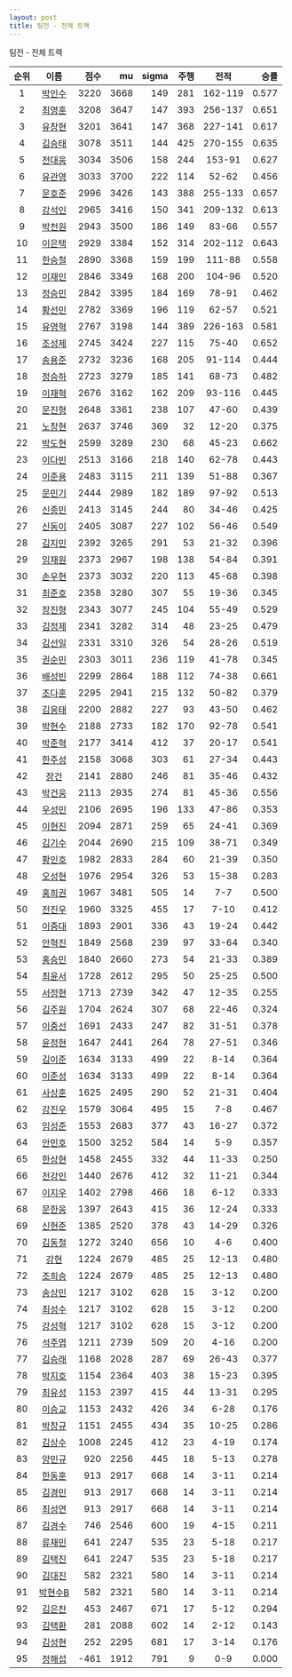 ```yaml
---
layout: post
title: 팀전 - 전체 트랙
---
```


팀전 - 전체 트랙

| 순위 | 이름 | 점수 | mu | sigma | 주행 | 전적 | 승률 |
|:---:|:---:|---:|---:|---:|---:|:---:|---:|
| 1 | [박인수](../bakinsu) | 3220 | 3668 | 149 | 281 | 162-119 | 0.577 |
| 2 | [최영훈](../choiyeonghun) | 3208 | 3647 | 147 | 393 | 256-137 | 0.651 |
| 3 | [유창현](../yuchanghyeon) | 3201 | 3641 | 147 | 368 | 227-141 | 0.617 |
| 4 | [김승태](../gimseungtae) | 3078 | 3511 | 144 | 425 | 270-155 | 0.635 |
| 5 | [전대웅](../jeondaewoong) | 3034 | 3506 | 158 | 244 | 153-91 | 0.627 |
| 6 | [유관영](../yugwanyeong) | 3033 | 3700 | 222 | 114 | 52-62 | 0.456 |
| 7 | [문호준](../munhojun) | 2996 | 3426 | 143 | 388 | 255-133 | 0.657 |
| 8 | [강석인](../gangseokin) | 2965 | 3416 | 150 | 341 | 209-132 | 0.613 |
| 9 | [박천원](../bakcheonwon) | 2943 | 3500 | 186 | 149 | 83-66 | 0.557 |
| 10 | [이은택](../ieuntaek) | 2929 | 3384 | 152 | 314 | 202-112 | 0.643 |
| 11 | [한승철](../hanseungcheol) | 2890 | 3368 | 159 | 199 | 111-88 | 0.558 |
| 12 | [이재인](../ijaein) | 2846 | 3349 | 168 | 200 | 104-96 | 0.520 |
| 13 | [정승민](../jeongseungmin) | 2842 | 3395 | 184 | 169 | 78-91 | 0.462 |
| 14 | [황선민](../hwangseongmin) | 2782 | 3369 | 196 | 119 | 62-57 | 0.521 |
| 15 | [유영혁](../yuyeonghyeok) | 2767 | 3198 | 144 | 389 | 226-163 | 0.581 |
| 16 | [조성제](../joseongje) | 2745 | 3424 | 227 | 115 | 75-40 | 0.652 |
| 17 | [송용준](../songyongjun) | 2732 | 3236 | 168 | 205 | 91-114 | 0.444 |
| 18 | [정승하](../jeongseungha) | 2723 | 3279 | 185 | 141 | 68-73 | 0.482 |
| 19 | [이재혁](../ijaehyeok) | 2676 | 3162 | 162 | 209 | 93-116 | 0.445 |
| 20 | [문진형](../munjinhyeong) | 2648 | 3361 | 238 | 107 | 47-60 | 0.439 |
| 21 | [노창현](../nochanghyeon) | 2637 | 3746 | 369 | 32 | 12-20 | 0.375 |
| 22 | [박도현](../bakdohyeon) | 2599 | 3289 | 230 | 68 | 45-23 | 0.662 |
| 23 | [이다빈](../idabin) | 2513 | 3166 | 218 | 140 | 62-78 | 0.443 |
| 24 | [이준용](../ijunyong) | 2483 | 3115 | 211 | 139 | 51-88 | 0.367 |
| 25 | [문민기](../munmingi) | 2444 | 2989 | 182 | 189 | 97-92 | 0.513 |
| 26 | [신종민](../shinjongmin) | 2413 | 3145 | 244 | 80 | 34-46 | 0.425 |
| 27 | [신동이](../shindongi) | 2405 | 3087 | 227 | 102 | 56-46 | 0.549 |
| 28 | [김지민](../gimjimin) | 2392 | 3265 | 291 | 53 | 21-32 | 0.396 |
| 29 | [임재원](../imjaewon) | 2373 | 2967 | 198 | 138 | 54-84 | 0.391 |
| 30 | [손우현](../sonuhyeon) | 2373 | 3032 | 220 | 113 | 45-68 | 0.398 |
| 31 | [최준호](../choijunho) | 2358 | 3280 | 307 | 55 | 19-36 | 0.345 |
| 32 | [장진형](../jangjinhyeong) | 2343 | 3077 | 245 | 104 | 55-49 | 0.529 |
| 33 | [김정제](../gimjeongje) | 2341 | 3282 | 314 | 48 | 23-25 | 0.479 |
| 34 | [김선일](../gimseonil) | 2331 | 3310 | 326 | 54 | 28-26 | 0.519 |
| 35 | [권순민](../gweonsoonmin) | 2303 | 3011 | 236 | 119 | 41-78 | 0.345 |
| 36 | [배성빈](../baeseongbin) | 2299 | 2864 | 188 | 112 | 74-38 | 0.661 |
| 37 | [조다훈](../jodahun) | 2295 | 2941 | 215 | 132 | 50-82 | 0.379 |
| 38 | [김응태](../gimeungtae) | 2200 | 2882 | 227 | 93 | 43-50 | 0.462 |
| 39 | [박현수](../bakhyeonsu) | 2188 | 2733 | 182 | 170 | 92-78 | 0.541 |
| 40 | [박준혁](../bakjunhyeok) | 2177 | 3414 | 412 | 37 | 20-17 | 0.541 |
| 41 | [한주성](../hanjuseong) | 2158 | 3068 | 303 | 61 | 27-34 | 0.443 |
| 42 | [장건](../janggeon) | 2141 | 2880 | 246 | 81 | 35-46 | 0.432 |
| 43 | [박건웅](../bakgeonung) | 2113 | 2935 | 274 | 81 | 45-36 | 0.556 |
| 44 | [우성민](../useongmin) | 2106 | 2695 | 196 | 133 | 47-86 | 0.353 |
| 45 | [이현진](../ihyeonjin) | 2094 | 2871 | 259 | 65 | 24-41 | 0.369 |
| 46 | [김기수](../gimgisu) | 2044 | 2690 | 215 | 109 | 38-71 | 0.349 |
| 47 | [황인호](../hwanginho) | 1982 | 2833 | 284 | 60 | 21-39 | 0.350 |
| 48 | [오성현](../oseonghyeon) | 1976 | 2954 | 326 | 53 | 15-38 | 0.283 |
| 49 | [홍희권](../hongheegweon) | 1967 | 3481 | 505 | 14 | 7-7 | 0.500 |
| 50 | [전진우](../jeonjinwoo) | 1960 | 3325 | 455 | 17 | 7-10 | 0.412 |
| 51 | [이중대](../ijungdae) | 1893 | 2901 | 336 | 43 | 19-24 | 0.442 |
| 52 | [안혁진](../anhyeokjin) | 1849 | 2568 | 239 | 97 | 33-64 | 0.340 |
| 53 | [홍승민](../hongseungmin) | 1840 | 2660 | 273 | 54 | 21-33 | 0.389 |
| 54 | [최윤서](../choiyunseo) | 1728 | 2612 | 295 | 50 | 25-25 | 0.500 |
| 55 | [서정현](../seojeonghyeon) | 1713 | 2739 | 342 | 47 | 12-35 | 0.255 |
| 56 | [김주원](../gimjuwon) | 1704 | 2624 | 307 | 68 | 22-46 | 0.324 |
| 57 | [이중선](../ijungseon) | 1691 | 2433 | 247 | 82 | 31-51 | 0.378 |
| 58 | [윤정현](../yunjeonghyeon) | 1647 | 2441 | 264 | 78 | 27-51 | 0.346 |
| 59 | [김이준](../gimijun) | 1634 | 3133 | 499 | 22 | 8-14 | 0.364 |
| 60 | [이준성](../ijunseong) | 1634 | 3133 | 499 | 22 | 8-14 | 0.364 |
| 61 | [사상훈](../sasanghun) | 1625 | 2495 | 290 | 52 | 21-31 | 0.404 |
| 62 | [강진우](../gangjinwu) | 1579 | 3064 | 495 | 15 | 7-8 | 0.467 |
| 63 | [임성준](../imseongjun) | 1553 | 2683 | 377 | 43 | 16-27 | 0.372 |
| 64 | [안민호](../anminho) | 1500 | 3252 | 584 | 14 | 5-9 | 0.357 |
| 65 | [한상현](../hansanghyeon) | 1458 | 2455 | 332 | 44 | 11-33 | 0.250 |
| 66 | [전강인](../jeongangin) | 1440 | 2676 | 412 | 32 | 11-21 | 0.344 |
| 67 | [이지우](../ijiu) | 1402 | 2798 | 466 | 18 | 6-12 | 0.333 |
| 68 | [문한웅](../munhanung) | 1397 | 2643 | 415 | 36 | 12-24 | 0.333 |
| 69 | [신현준](../shinhyeonjun) | 1385 | 2520 | 378 | 43 | 14-29 | 0.326 |
| 70 | [김동철](../gimdongcheol) | 1272 | 3240 | 656 | 10 | 4-6 | 0.400 |
| 71 | [강현](../ganghyeon) | 1224 | 2679 | 485 | 25 | 12-13 | 0.480 |
| 72 | [조희승](../joheeseung) | 1224 | 2679 | 485 | 25 | 12-13 | 0.480 |
| 73 | [송상민](../songsangmin) | 1217 | 3102 | 628 | 15 | 3-12 | 0.200 |
| 74 | [최성수](../choiseongsu) | 1217 | 3102 | 628 | 15 | 3-12 | 0.200 |
| 75 | [강성혁](../gangseonghyeok) | 1217 | 3102 | 628 | 15 | 3-12 | 0.200 |
| 76 | [석주엽](../seokjuyeob) | 1211 | 2739 | 509 | 20 | 4-16 | 0.200 |
| 77 | [김승래](../gimseungrae) | 1168 | 2028 | 287 | 69 | 26-43 | 0.377 |
| 78 | [박지호](../bakjiho) | 1154 | 2364 | 403 | 38 | 15-23 | 0.395 |
| 79 | [최유성](../choiyuseong) | 1153 | 2397 | 415 | 44 | 13-31 | 0.295 |
| 80 | [이승교](../iseunggyo) | 1153 | 2432 | 426 | 34 | 6-28 | 0.176 |
| 81 | [박창규](../bakchanggyu) | 1151 | 2455 | 434 | 35 | 10-25 | 0.286 |
| 82 | [김상수](../gimsangsu) | 1008 | 2245 | 412 | 23 | 4-19 | 0.174 |
| 83 | [양민규](../yangmingyu) | 920 | 2256 | 445 | 18 | 5-13 | 0.278 |
| 84 | [한동훈](../handonghun) | 913 | 2917 | 668 | 14 | 3-11 | 0.214 |
| 85 | [김경민](../gimgyeongmin) | 913 | 2917 | 668 | 14 | 3-11 | 0.214 |
| 86 | [최성연](../choiseongyeon) | 913 | 2917 | 668 | 14 | 3-11 | 0.214 |
| 87 | [김경수](../gimgyeongsu) | 746 | 2546 | 600 | 19 | 4-15 | 0.211 |
| 88 | [류재민](../ryujaemin) | 641 | 2247 | 535 | 23 | 5-18 | 0.217 |
| 89 | [김택진](../gimtaekjin) | 641 | 2247 | 535 | 23 | 5-18 | 0.217 |
| 90 | [김대진](../gimdaejin) | 582 | 2321 | 580 | 14 | 3-11 | 0.214 |
| 91 | [박현수B](../bakhyeonsu-b) | 582 | 2321 | 580 | 14 | 3-11 | 0.214 |
| 92 | [김은찬](../gimeunchan) | 453 | 2467 | 671 | 17 | 5-12 | 0.294 |
| 93 | [김택환](../gimtaekhwan) | 281 | 2088 | 602 | 14 | 2-12 | 0.143 |
| 94 | [김성현](../gimseonghyeon) | 252 | 2295 | 681 | 17 | 3-14 | 0.176 |
| 95 | [정해섭](../jeonghaeseop) | -461 | 1912 | 791 | 9 | 0-9 | 0.000 |

